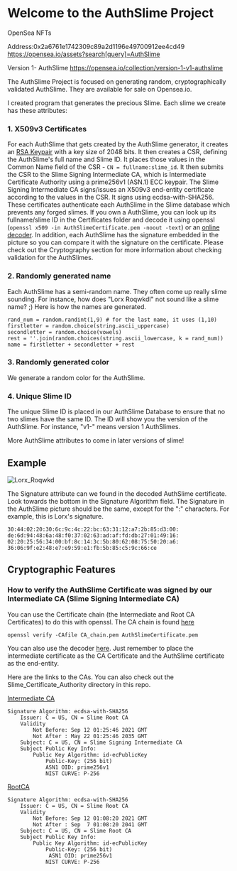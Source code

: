 # Welcome to the AuthSlime Project

OpenSea NFTs 

Address:0x2a6761e1742309c89a2d1196e49700912ee4cd49
https://opensea.io/assets?search[query]=AuthSlime

Version 1- AuthSlime https://opensea.io/collection/version-1-v1-authslime

The AuthSlime Project is focused on generating random, cryptographically validated AuthSlime. They are available for sale on Opensea.io.

I created program that generates the precious Slime. Each slime we create has these attributes:

### 1. X509v3 Certificates

For each AuthSlime that gets created by the AuthSlime generator, it creates an [RSA Keypair](http://people.csail.mit.edu/rivest/Rsapaper.pdf) with a key size of 2048 bits. It then creates a CSR, defining the AuthSlime's full name and Slime ID. It places those values in the Common Name field of the CSR - `CN = fullname:slime_id`.
It then submits the CSR to the Slime Signing Intermediate CA, which is Intermediate Certificate Authority using a prime256v1 (ASN.1) ECC keypair. The Slime Signing Intermediate CA signs/issues an X509v3 end-entity certificate according to the values in the CSR. It signs using ecdsa-with-SHA256. These certificates authenticate each AuthSlime in the Slime database which prevents any forged slimes. If you own a AuthSlime, you can look up its fullname/slime ID in the Certificates folder and decode it using openssl (`openssl x509 -in AuthSlimeCertificate.pem -noout -text`) or an [online decoder](https://decoder.link/result). In addition, each AuthSlime has the signature embedded in the picture so you can compare it with the signature on the certificate. Please check out the Cryptography section for more information about checking validation for the AuthSlimes.

### 2. Randomly generated name

Each AuthSlime has a semi-random name. They often come up really slime sounding. For instance, how does "Lorx Roqwkdl" not sound like a slime name? ;) Here is how the names are generated.

    rand_num = random.randint(1,9) # for the last name, it uses (1,10)
    firstletter = random.choice(string.ascii_uppercase)
    secondletter = random.choice(vowels)
    rest = ''.join(random.choices(string.ascii_lowercase, k = rand_num))    
    name = firstletter + secondletter + rest
    

### 3. Randomly generated color
We generate a random color for the AuthSlime.  

### 4. Unique Slime ID
The unique Slime ID is placed in our AuthSlime Database to ensure that no two slimes have the same ID. The ID will show you the version of the AuthSlime. For instance, "v1-" means version 1 AuthSlimes.

More AuthSlime attributes to come in later versions of slime!

## Example

![Lorx_Roqwkd](https://raw.githubusercontent.com/AuthSlimes/AuthSlime_Project/main/etc/Lorx_Roqwkd_definitions.png)


The Signature attribute can we found in the decoded AuthSlime certificate. Look towards the bottom in the Signature Algorithm field. The Signature in the AuthSlime picture should be the same, except for the ":" characters. For example, this is Lorx's signature.

    30:44:02:20:30:6c:9c:4c:22:bc:63:31:12:a7:2b:85:d3:00:
    de:6d:94:48:6a:48:f0:37:02:63:ad:af:fd:db:27:01:49:16:
    02:20:25:56:34:00:bf:8c:14:3c:5b:80:62:08:75:50:20:a6:
    36:06:9f:e2:48:e7:e9:59:e1:fb:5b:85:c5:9c:66:ce


## Cryptographic Features

### How to verify the AuthSlime Certificate was signed by our Intermediate CA (Slime Signing Intermediate CA)

You can use the Certificate chain (the Intermediate and Root CA Certificates) to do this with openssl. The CA chain is found [here](https://raw.githubusercontent.com/AuthSlimes/AuthSlimes/main/Slime_Certificate_Authority/CA_Chain.pem)

`openssl verify -CAfile CA_chain.pem AuthSlimeCertificate.pem`

You can also use the decoder [here](https://decoder.link/ca_matcher).  Just remember to place the intermediate certificate as the CA Certificate and the AuthSlime certificate as the end-entity.

Here are the links to the CAs. You can also check out the Slime_Certificate_Authority directory in this repo.

[Intermediate CA](https://raw.githubusercontent.com/AuthSlimes/AuthSlime_Project/main/Slime_Certificate_Authority/IntermediateCA.pem)

    Signature Algorithm: ecdsa-with-SHA256
        Issuer: C = US, CN = Slime Root CA
        Validity
            Not Before: Sep 12 01:25:46 2021 GMT
            Not After : May 22 01:25:46 2035 GMT
        Subject: C = US, CN = Slime Signing Intermediate CA
        Subject Public Key Info:
            Public Key Algorithm: id-ecPublicKey
                Public-Key: (256 bit)
                ASN1 OID: prime256v1
                NIST CURVE: P-256


[RootCA](https://raw.githubusercontent.com/AuthSlimes/AuthSlime_Project/main/Slime_Certificate_Authority/RootCA.pem)

 
    Signature Algorithm: ecdsa-with-SHA256
        Issuer: C = US, CN = Slime Root CA
        Validity
            Not Before: Sep 12 01:08:20 2021 GMT
            Not After : Sep  7 01:08:20 2041 GMT
        Subject: C = US, CN = Slime Root CA
        Subject Public Key Info:
            Public Key Algorithm: id-ecPublicKey
                Public-Key: (256 bit)
                 ASN1 OID: prime256v1
                NIST CURVE: P-256
